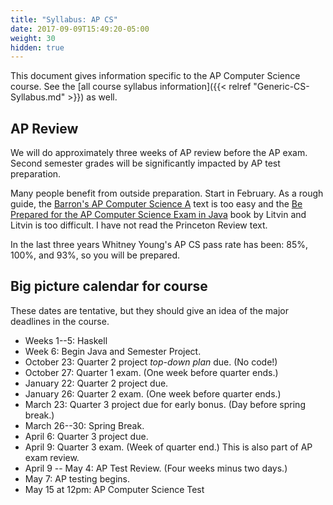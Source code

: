 ```yaml
---
title: "Syllabus: AP CS"
date: 2017-09-09T15:49:20-05:00
weight: 30
hidden: true
---
```


This document gives information specific to the AP Computer Science course.
See the [all course syllabus information]({{< relref "Generic-CS-Syllabus.md" >}}) as well. 

## AP Review

We will do approximately three weeks of AP review before the AP exam. Second semester grades will be significantly impacted by AP test preparation. 

Many people benefit from outside preparation. Start in February. As a rough guide, the [Barron's AP Computer Science A](https://www.amazon.com/Barrons-AP-Computer-Science-7th/dp/1438005946) text is too easy and the [Be Prepared for the AP Computer Science Exam in Java](https://www.amazon.com/Prepared-Computer-Science-Exam-Java/dp/0982477538) book by Litvin and Litvin is too difficult. I have not read the Princeton Review text.

In the last three years Whitney Young's AP CS pass rate has been: 85%, 100%, and 93%, so you will be prepared.


## Big picture calendar for course

These dates are tentative, but they should give an idea of the major deadlines in the course.

* Weeks 1--5: Haskell
* Week 6: Begin Java and Semester Project.
* October 23: Quarter 2 project _top-down plan_ due. (No code!)
* October 27: Quarter 1 exam. (One week before quarter ends.)
* January 22: Quarter 2 project due.
* January 26: Quarter 2 exam. (One week before quarter ends.)
* March 23: Quarter 3 project due for early bonus. (Day before spring break.)
* March 26--30: Spring Break.
* April 6: Quarter 3 project due.
* April 9: Quarter 3 exam. (Week of quarter end.) This is also part of AP exam review.
* April 9 -- May 4: AP Test Review. (Four weeks minus two days.)
* May 7: AP testing begins.
* May 15 at 12pm: AP Computer Science Test
